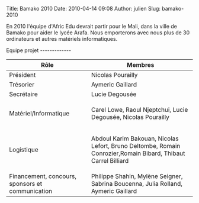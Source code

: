 Title: Bamako 2010
Date: 2010-04-14 09:08
Author: julien
Slug: bamako-2010

En 2010 l'équipe d'Afric Edu devrait partir pour le Mali, dans la ville
de Bamako pour aider le lycée Arafa. Nous emporterons avec nous plus de
30 ordinateurs et autres matériels informatiques.

</p>
Equipe projet
-------------

</p>
<table border="0">
</p>
<p>
<thead>
</p>
<p>
<tr>
</p>
<p>
<th>
Rôle

</th>
</p>
<p>
<th>
Membres

</th>
</p>
<p>
</tr>
</p>
<p>
</thead>
</p>
<p>
<tr>
</p>
<p>
<td>
Président

</td>
</p>
<p>
<td>
Nicolas Pourailly

</td>
</p>
<p>
</tr>
</p>
<p>
<tr>
</p>
<p>
<td>
Trésorier

</td>
</p>
<p>
<td>
Aymeric Gaillard

</td>
</p>
<p>
</tr>
</p>
<p>
<tr>
</p>
<p>
<td>
Secrétaire

</td>
</p>
<p>
<td>
Lucie Degousée

</td>
</p>
<p>
</tr>
</p>
<p>
<tr>
</p>
<p>
<td>
Matériel/Informatique

</td>
</p>
<p>
<td>
</p>
Carel Lowe, Raoul Njeptchui, Lucie Degousée, Nicolas Pourailly

</p>
<p>
</td>
</p>
<p>
</tr>
</p>
<p>
<tr>
</p>
<p>
<td>
Logistique

</td>
</p>
<p>
<td>
</p>
Abdoul Karim Bakouan, Nicolas Lefort, Bruno Deltombe, Romain
Conrozier,Romain Bibard, Thibaut Carrel Billiard

</p>
<p>
</td>
</p>
<p>
</tr>
</p>
<p>
<tr>
</p>
<p>
<td>
Financement, concours, sponsors et communication

</td>
</p>
<p>
<td>
Philippe Shahin, Mylène Seigner, Sabrina Boucenna, Julia Rolland,
Aymeric Gaillard

</td>
</p>
<p>
</tr>
</p>
<p>
</table>
</p>

